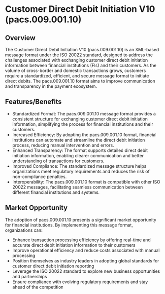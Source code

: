 # Customer Direct Debit Initiation V10 (pacs.009.001.10)

## Overview

The Customer Direct Debit Initiation V10 (pacs.009.001.10) is an XML-based message format under the ISO 20022 standard, designed to address the challenges associated with exchanging customer direct debit initiation information between financial institutions (FIs) and their customers. As the volume of cross-border and domestic transactions grows, customers require a standardized, efficient, and secure message format to initiate direct debits. The pacs.009.001.10 format aims to improve communication and transparency in the payment ecosystem.

## Features/Benefits

- Standardized Format: The pacs.009.001.10 message format provides a consistent structure for exchanging customer direct debit initiation information, simplifying the process for financial institutions and their customers.
- Increased Efficiency: By adopting the pacs.009.001.10 format, financial institutions can automate and streamline the direct debit initiation process, reducing manual intervention and errors.
- Enhanced Transparency: The format supports detailed direct debit initiation information, enabling clearer communication and better understanding of transactions for customers.
- Improved Compliance: The standardized message structure helps organizations meet regulatory requirements and reduces the risk of non-compliance penalties.
- Interoperability: The pacs.009.001.10 format is compatible with other ISO 20022 messages, facilitating seamless communication between different financial institutions and systems.

## Market Opportunity

The adoption of pacs.009.001.10 presents a significant market opportunity for financial institutions. By implementing this message format, organizations can:

- Enhance transaction processing efficiency by offering real-time and accurate direct debit initiation information to their customers
- Improve operational efficiency and reduce costs associated with manual processing
- Position themselves as industry leaders in adopting global standards for customer direct debit initiation reporting
- Leverage the ISO 20022 standard to explore new business opportunities and partnerships
- Ensure compliance with evolving regulatory requirements and stay ahead of the competition
